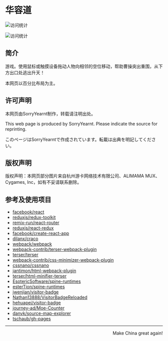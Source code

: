# 华容道

[^_^]: # (![访问统计](https://vbr.wocr.tk/badge?page_id=SorryYearnt.huarong-road&color=00cf00))
![访问统计](https://visitor-badge.laobi.icu/badge?page_id=SorryYearnt.huarong-road&right_color=green&left_text=Visitors)

![访问统计](https://count.getloli.com/get/@SorryYearnt.huarong-road?theme=moebooru)

## 简介

游戏。使用鼠标或触摸设备拖动人物向相邻的空位移动，帮助曹操突出重围，从下方出口处逃出升天！

本网页以百分比布局为主。

## 许可声明

本网页由SorryYearnt制作，转载请注明出处。

This web page is produced by SorryYearnt. Please indicate the source for reprinting.

このページはSorryYearntで作成されています。転載は出典を明記してください。

## 版权声明

版权声明：本网页部分图片来自杭州游卡网络技术有限公司、ALIMAMA MUX、Cygames, Inc，如有不妥请联系删除。

## 参考及使用项目

* [facebook/react](https://github.com/facebook/react)
* [reduxjs/redux-toolkit](https://github.com/reduxjs/redux-toolkit)
* [remix-run/react-router](https://github.com/remix-run/react-router)
* [reduxjs/react-redux](https://github.com/reduxjs/react-redux)
* [facebook/create-react-app](https://github.com/facebook/create-react-app)
* [dilanx/craco](https://github.com/dilanx/craco)
* [webpack/webpack](https://github.com/webpack/webpack)
* [webpack-contrib/terser-webpack-plugin](https://github.com/webpack-contrib/terser-webpack-plugin)
* [terser/terser](https://github.com/terser/terser)
* [webpack-contrib/css-minimizer-webpack-plugin](https://github.com/webpack-contrib/css-minimizer-webpack-plugin)
* [cssnano/cssnano](https://github.com/cssnano/cssnano)
* [jantimon/html-webpack-plugin](https://github.com/jantimon/html-webpack-plugin)
* [terser/html-minifier-terser](https://github.com/terser/html-minifier-terser)
* [EsotericSoftware/spine-runtimes](https://github.com/EsotericSoftware/spine-runtimes)
* [esterTion/spine-runtimes](https://github.com/esterTion/spine-runtimes)
* [jwenjian/visitor-badge](https://github.com/jwenjian/visitor-badge)
* [Nathan13888/VisitorBadgeReloaded](https://github.com/Nathan13888/VisitorBadgeReloaded)
* [hehuapei/visitor-badge](https://github.com/hehuapei/visitor-badge)
* [journey-ad/Moe-Counter](https://github.com/journey-ad/Moe-Counter)
* [danvk/source-map-explorer](https://github.com/danvk/source-map-explorer)
* [tschaub/gh-pages](https://github.com/tschaub/gh-pages)

---
<p align=right>Make China great again!</p>

